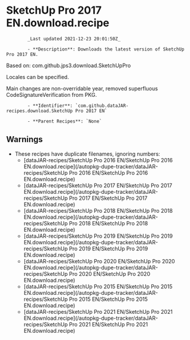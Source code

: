 # SketchUp Pro 2017 EN.download.recipe

            _Last updated 2021-12-23 20:01:50Z_

            - **Description**: Downloads the latest version of SketchUp Pro 2017 EN. 

Based on: com.github.jps3.download.SketchUpPro

Locales can be specified.

Main changes are non-overridable year, removed superfluous CodeSignatureVerification from PKG.


            - **Identifier**: `com.github.dataJAR-recipes.download.SketchUp Pro 2017 EN`

            - **Parent Recipes**: `None`


## Warnings

- These recipes have duplicate filenames, ignoring numbers:
    - [dataJAR-recipes/SketchUp Pro 2016 EN/SketchUp Pro 2016 EN.download.recipe](/autopkg-dupe-tracker/dataJAR-recipes/SketchUp Pro 2016 EN/SketchUp Pro 2016 EN.download.recipe)
    - [dataJAR-recipes/SketchUp Pro 2017 EN/SketchUp Pro 2017 EN.download.recipe](/autopkg-dupe-tracker/dataJAR-recipes/SketchUp Pro 2017 EN/SketchUp Pro 2017 EN.download.recipe)
    - [dataJAR-recipes/SketchUp Pro 2018 EN/SketchUp Pro 2018 EN.download.recipe](/autopkg-dupe-tracker/dataJAR-recipes/SketchUp Pro 2018 EN/SketchUp Pro 2018 EN.download.recipe)
    - [dataJAR-recipes/SketchUp Pro 2019 EN/SketchUp Pro 2019 EN.download.recipe](/autopkg-dupe-tracker/dataJAR-recipes/SketchUp Pro 2019 EN/SketchUp Pro 2019 EN.download.recipe)
    - [dataJAR-recipes/SketchUp Pro 2020 EN/SketchUp Pro 2020 EN.download.recipe](/autopkg-dupe-tracker/dataJAR-recipes/SketchUp Pro 2020 EN/SketchUp Pro 2020 EN.download.recipe)
    - [dataJAR-recipes/SketchUp Pro 2015 EN/SketchUp Pro 2015 EN.download.recipe](/autopkg-dupe-tracker/dataJAR-recipes/SketchUp Pro 2015 EN/SketchUp Pro 2015 EN.download.recipe)
    - [dataJAR-recipes/SketchUp Pro 2021 EN/SketchUp Pro 2021 EN.download.recipe](/autopkg-dupe-tracker/dataJAR-recipes/SketchUp Pro 2021 EN/SketchUp Pro 2021 EN.download.recipe)
